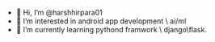- 👋 Hi, I’m @harshhirpara01
- 👀 I’m interested in android app development \ ai/ml
- 🌱 I’m currently learning pythond framwork \ django\flask.

<!---
harshhirpara01/harshhirpara01 is a ✨ special ✨ repository because its `README.md` (this file) appears on your GitHub profile.
You can click the Preview link to take a look at your changes.
--->
